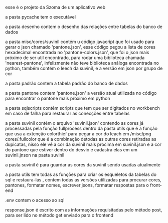 esse é o projeto da Szoma de um aplicativo web

a pasta pycache tem o executável

a pasta desenho contem o desenho das relações entre tabelas do banco de dados

a pasta misc/cores/suvinil contém u código javacript que foi usado para gerar o json chamado 'pantone.json', esse código pegou a lista de cores hexadecimal encontrada no 'pantone-colors.json', que foi o json mais próximo de ser util encontrado, para rodar uma biblioteca chamada 'nearest-pantone', infelizmente não teve biblioteca análoga encontrada no python, também contém o leech da suvinil, e a versão em json por grupo de cor

a pasta padrão contem a tabela padrão do banco de dados

a pasta pantone contem  'pantone.json' a versão atual utilizada no código para encontrar o pantone mais pŕoximo em python

a pasta sqlscripts contém scripts que tem que ser digitados no workbench em caso de falha para restaurar as conecções entre tabelas

a pasta suvinil contém o arquivo 'suvinil.json' contendo as cores já processadas pela função fullprocess dentro da pasta utils que é a função que usa a extenção colorthief para pegar a cor do leach em /misc/png cores/.fullcolor que é a combinação detodas as outras cores retiradas as dupicatas, nisso ele vê a cor da suvinil mais procima em suvinil.json e a cor do pantone que estiver dentro do desvio e cadastra elas em um suvinil.jnson na pasta suvinil

a pasta suvinil é para guardar as cores da suvinil sendo usadas atualmente

a pasta utils tem todas as funções para criar os esqueletos da tabelas do sql e restaura-las , contem todas as versões utilizadas para procurar cores, pantones, formatar nomes, escrever jsons, formatar respostas para o front-end

.env contem o acesso ao sql

response.json é escrito com as informações requisitadas pelo método post, para ser lido no método get enviado para o frontend

